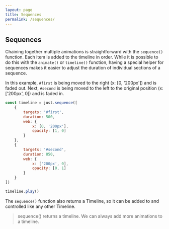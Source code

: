 ```yaml
---
layout: page
title: Sequences
permalink: /sequences/
---
```


## Sequences

Chaining together multiple animations is straightforward with the ```sequence()``` function.  Each item is added to the timeline in order.  While it is possible to do this with the ```animate()``` or ```timeline()``` function, having a special helper for sequences makes it easier to adjust the duration of individual sections of a sequence.

In this example, ```#first``` is being moved to the right (x: [0, '200px']) and is faded out.  Next, ```#second``` is being moved to the left to the original position (x: ['200px', 0]) and is faded in.


```js
const timeline = just.sequence([
    {
        targets: '#first',
        duration: 500,
        web: {
            x: [0, '200px'],
            opacity: [1, 0]
        }
    },
    {
        targets: '#second',
        duration: 850,
        web: {
            x: ['200px', 0],
            opacity: [0, 1]
        }
    }
])

timeline.play()
```

The ```sequence()``` function also returns a Timeline, so it can be added to and controlled like any other Timeline.

> sequence() returns a timeline.  We can always add more animations to a timeline.
